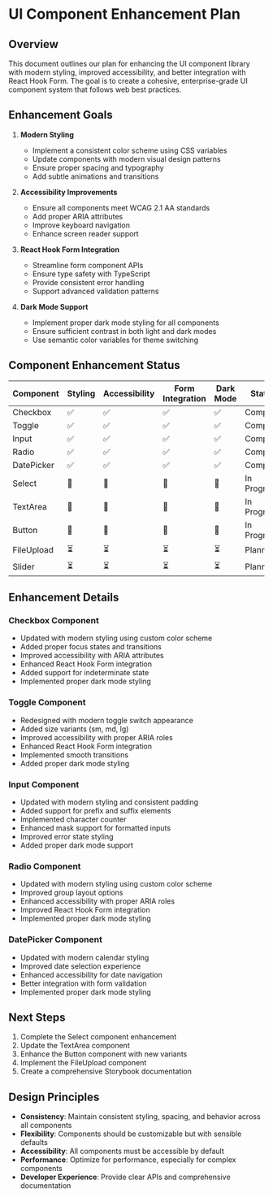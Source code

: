 # UI Component Enhancement Plan

## Overview

This document outlines our plan for enhancing the UI component library with modern styling, improved accessibility, and better integration with React Hook Form. The goal is to create a cohesive, enterprise-grade UI component system that follows web best practices.

## Enhancement Goals

1. **Modern Styling**
   - Implement a consistent color scheme using CSS variables
   - Update components with modern visual design patterns
   - Ensure proper spacing and typography
   - Add subtle animations and transitions

2. **Accessibility Improvements**
   - Ensure all components meet WCAG 2.1 AA standards
   - Add proper ARIA attributes
   - Improve keyboard navigation
   - Enhance screen reader support

3. **React Hook Form Integration**
   - Streamline form component APIs
   - Ensure type safety with TypeScript
   - Provide consistent error handling
   - Support advanced validation patterns

4. **Dark Mode Support**
   - Implement proper dark mode styling for all components
   - Ensure sufficient contrast in both light and dark modes
   - Use semantic color variables for theme switching

## Component Enhancement Status

| Component | Styling | Accessibility | Form Integration | Dark Mode | Status |
|-----------|---------|---------------|------------------|-----------|--------|
| Checkbox  | ✅      | ✅            | ✅               | ✅        | Complete |
| Toggle    | ✅      | ✅            | ✅               | ✅        | Complete |
| Input     | ✅      | ✅            | ✅               | ✅        | Complete |
| Radio     | ✅      | ✅            | ✅               | ✅        | Complete |
| DatePicker| ✅      | ✅            | ✅               | ✅        | Complete |
| Select    | 🔄      | 🔄            | 🔄               | 🔄        | In Progress |
| TextArea  | 🔄      | 🔄            | 🔄               | 🔄        | In Progress |
| Button    | 🔄      | 🔄            | 🔄               | 🔄        | In Progress |
| FileUpload| ⏳      | ⏳            | ⏳               | ⏳        | Planned |
| Slider    | ⏳      | ⏳            | ⏳               | ⏳        | Planned |

## Enhancement Details

### Checkbox Component

- Updated with modern styling using custom color scheme
- Added proper focus states and transitions
- Improved accessibility with ARIA attributes
- Enhanced React Hook Form integration
- Added support for indeterminate state
- Implemented proper dark mode styling

### Toggle Component

- Redesigned with modern toggle switch appearance
- Added size variants (sm, md, lg)
- Improved accessibility with proper ARIA roles
- Enhanced React Hook Form integration
- Implemented smooth transitions
- Added proper dark mode styling

### Input Component

- Updated with modern styling and consistent padding
- Added support for prefix and suffix elements
- Implemented character counter
- Enhanced mask support for formatted inputs
- Improved error state styling
- Added proper dark mode support

### Radio Component

- Updated with modern styling using custom color scheme
- Improved group layout options
- Enhanced accessibility with proper ARIA roles
- Improved React Hook Form integration
- Implemented proper dark mode styling

### DatePicker Component

- Updated with modern calendar styling
- Improved date selection experience
- Enhanced accessibility for date navigation
- Better integration with form validation
- Implemented proper dark mode styling

## Next Steps

1. Complete the Select component enhancement
2. Update the TextArea component
3. Enhance the Button component with new variants
4. Implement the FileUpload component
5. Create a comprehensive Storybook documentation

## Design Principles

- **Consistency**: Maintain consistent styling, spacing, and behavior across all components
- **Flexibility**: Components should be customizable but with sensible defaults
- **Accessibility**: All components must be accessible by default
- **Performance**: Optimize for performance, especially for complex components
- **Developer Experience**: Provide clear APIs and comprehensive documentation 